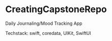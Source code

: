 # CreatingCapstoneRepo
Daily Journaling/Mood Tracking App

Techstack: swift, coredata, UIKit, SwiftUI
